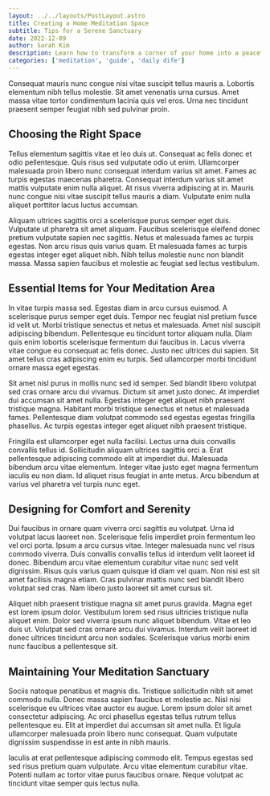 ```yaml
---
layout: ../../layouts/PostLayout.astro
title: Creating a Home Meditation Space
subtitle: Tips for a Serene Sanctuary
date: 2022-12-09
author: Sarah Kim
description: Learn how to transform a corner of your home into a peaceful meditation space that fosters calm and concentration.
categories: ['meditation', 'guide', 'daily dife']
---
```


Consequat mauris nunc congue nisi vitae suscipit tellus mauris a. Lobortis elementum nibh tellus molestie. Sit amet venenatis urna cursus. Amet massa vitae tortor condimentum lacinia quis vel eros. Urna nec tincidunt praesent semper feugiat nibh sed pulvinar proin. 

## Choosing the Right Space

Tellus elementum sagittis vitae et leo duis ut. Consequat ac felis donec et odio pellentesque. Quis risus sed vulputate odio ut enim. Ullamcorper malesuada proin libero nunc consequat interdum varius sit amet. Fames ac turpis egestas maecenas pharetra. Consequat interdum varius sit amet mattis vulputate enim nulla aliquet. At risus viverra adipiscing at in. Mauris nunc congue nisi vitae suscipit tellus mauris a diam. Vulputate enim nulla aliquet porttitor lacus luctus accumsan. 

Aliquam ultrices sagittis orci a scelerisque purus semper eget duis. Vulputate ut pharetra sit amet aliquam. Faucibus scelerisque eleifend donec pretium vulputate sapien nec sagittis. Netus et malesuada fames ac turpis egestas. Non arcu risus quis varius quam. Et malesuada fames ac turpis egestas integer eget aliquet nibh. Nibh tellus molestie nunc non blandit massa. Massa sapien faucibus et molestie ac feugiat sed lectus vestibulum.

## Essential Items for Your Meditation Area

In vitae turpis massa sed. Egestas diam in arcu cursus euismod. A scelerisque purus semper eget duis. Tempor nec feugiat nisl pretium fusce id velit ut. Morbi tristique senectus et netus et malesuada. Amet nisl suscipit adipiscing bibendum. Pellentesque eu tincidunt tortor aliquam nulla. Diam quis enim lobortis scelerisque fermentum dui faucibus in. Lacus viverra vitae congue eu consequat ac felis donec. Justo nec ultrices dui sapien. Sit amet tellus cras adipiscing enim eu turpis. Sed ullamcorper morbi tincidunt ornare massa eget egestas.

Sit amet nisl purus in mollis nunc sed id semper. Sed blandit libero volutpat sed cras ornare arcu dui vivamus. Dictum sit amet justo donec. At imperdiet dui accumsan sit amet nulla. Egestas integer eget aliquet nibh praesent tristique magna. Habitant morbi tristique senectus et netus et malesuada fames. Pellentesque diam volutpat commodo sed egestas egestas fringilla phasellus. Ac turpis egestas integer eget aliquet nibh praesent tristique. 

Fringilla est ullamcorper eget nulla facilisi. Lectus urna duis convallis convallis tellus id. Sollicitudin aliquam ultrices sagittis orci a. Erat pellentesque adipiscing commodo elit at imperdiet dui. Malesuada bibendum arcu vitae elementum. Integer vitae justo eget magna fermentum iaculis eu non diam. Id aliquet risus feugiat in ante metus. Arcu bibendum at varius vel pharetra vel turpis nunc eget.

## Designing for Comfort and Serenity

Dui faucibus in ornare quam viverra orci sagittis eu volutpat. Urna id volutpat lacus laoreet non. Scelerisque felis imperdiet proin fermentum leo vel orci porta. Ipsum a arcu cursus vitae. Integer malesuada nunc vel risus commodo viverra. Duis convallis convallis tellus id interdum velit laoreet id donec. Bibendum arcu vitae elementum curabitur vitae nunc sed velit dignissim. Risus quis varius quam quisque id diam vel quam. Non nisi est sit amet facilisis magna etiam. Cras pulvinar mattis nunc sed blandit libero volutpat sed cras. Nam libero justo laoreet sit amet cursus sit. 

Aliquet nibh praesent tristique magna sit amet purus gravida. Magna eget est lorem ipsum dolor. Vestibulum lorem sed risus ultricies tristique nulla aliquet enim. Dolor sed viverra ipsum nunc aliquet bibendum. Vitae et leo duis ut. Volutpat sed cras ornare arcu dui vivamus. Interdum velit laoreet id donec ultrices tincidunt arcu non sodales. Scelerisque varius morbi enim nunc faucibus a pellentesque sit.

## Maintaining Your Meditation Sanctuary

Sociis natoque penatibus et magnis dis. Tristique sollicitudin nibh sit amet commodo nulla. Donec massa sapien faucibus et molestie ac. Nisl nisi scelerisque eu ultrices vitae auctor eu augue. Lorem ipsum dolor sit amet consectetur adipiscing. Ac orci phasellus egestas tellus rutrum tellus pellentesque eu. Elit at imperdiet dui accumsan sit amet nulla. Et ligula ullamcorper malesuada proin libero nunc consequat. Quam vulputate dignissim suspendisse in est ante in nibh mauris. 

Iaculis at erat pellentesque adipiscing commodo elit. Tempus egestas sed sed risus pretium quam vulputate. Arcu vitae elementum curabitur vitae. Potenti nullam ac tortor vitae purus faucibus ornare. Neque volutpat ac tincidunt vitae semper quis lectus nulla.


